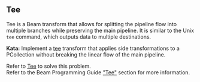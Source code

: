 <!--
  ~  Licensed to the Apache Software Foundation (ASF) under one
  ~  or more contributor license agreements.  See the NOTICE file
  ~  distributed with this work for additional information
  ~  regarding copyright ownership.  The ASF licenses this file
  ~  to you under the Apache License, Version 2.0 (the
  ~  "License"); you may not use this file except in compliance
  ~  with the License.  You may obtain a copy of the License at
  ~
  ~      http://www.apache.org/licenses/LICENSE-2.0
  ~
  ~  Unless required by applicable law or agreed to in writing, software
  ~  distributed under the License is distributed on an "AS IS" BASIS,
  ~  WITHOUT WARRANTIES OR CONDITIONS OF ANY KIND, either express or implied.
  ~  See the License for the specific language governing permissions and
  ~  limitations under the License.
  -->

Tee
-------

Tee is a Beam transform that allows for splitting the pipeline flow into
multiple branches while preserving the main pipeline. It is similar to the Unix
`tee` command, which outputs data to multiple destinations.

**Kata:** Implement a
[tee](https://beam.apache.org/releases/pydoc/current/apache_beam.transforms.util.html#apache_beam.transforms.util.Tee)
transform that applies side transformations to a PCollection without breaking the linear flow of the main pipeline.

<div class="hint">
  Refer to <a href="https://beam.apache.org/releases/pydoc/current/apache_beam.transforms.util.html#apache_beam.transforms.util.Tee">
  Tee</a> to solve this problem.
</div>

<div class="hint">
  Refer to the Beam Programming Guide
  <a href="https://beam.apache.org/documentation/programming-guide/#tee">
    "Tee"</a> section for more information.
</div>
